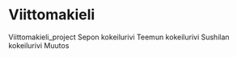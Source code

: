 # Viittomakieli
Viittomakieli_project
Sepon kokeilurivi
Teemun kokeilurivi
Sushilan kokeilurivi
Muutos
